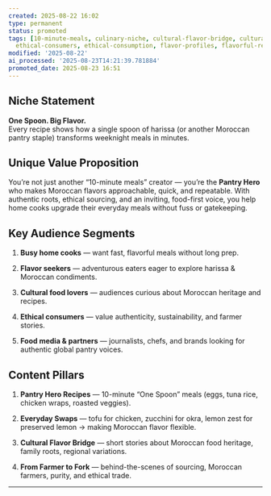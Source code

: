 ```yaml
---
created: 2025-08-22 16:02
type: permanent
status: promoted
tags: [10-minute-meals, culinary-niche, cultural-flavor-bridge, cultural-food-lovers,
  ethical-consumers, ethical-consumption, flavor-profiles, flavorful-recipes]
modified: '2025-08-22'
ai_processed: '2025-08-23T14:21:39.781884'
promoted_date: 2025-08-23 16:51
---
```

## Niche Statement

**One Spoon. Big Flavor.**  
Every recipe shows how a single spoon of harissa (or another Moroccan pantry staple) transforms weeknight meals in minutes.

## Unique Value Proposition

You’re not just another “10-minute meals” creator — you’re the **Pantry Hero** who makes Moroccan flavors approachable, quick, and repeatable. With authentic roots, ethical sourcing, and an inviting, food-first voice, you help home cooks upgrade their everyday meals without fuss or gatekeeping.

## Key Audience Segments

1. **Busy home cooks** — want fast, flavorful meals without long prep.
    
2. **Flavor seekers** — adventurous eaters eager to explore harissa & Moroccan condiments.
    
3. **Cultural food lovers** — audiences curious about Moroccan heritage and recipes.
    
4. **Ethical consumers** — value authenticity, sustainability, and farmer stories.
    
5. **Food media & partners** — journalists, chefs, and brands looking for authentic global pantry voices.
    

## Content Pillars

1. **Pantry Hero Recipes** — 10-minute “One Spoon” meals (eggs, tuna rice, chicken wraps, roasted veggies).
    
2. **Everyday Swaps** — tofu for chicken, zucchini for okra, lemon zest for preserved lemon → making Moroccan flavor flexible.
    
3. **Cultural Flavor Bridge** — short stories about Moroccan food heritage, family roots, regional variations.
    
4. **From Farmer to Fork** — behind-the-scenes of sourcing, Moroccan farmers, purity, and ethical trade.
    
---